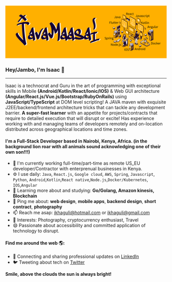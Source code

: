 ![javamaasai banner](https://github.com/javamaasai/javamaasai/blob/master/javamaasai-banner-03.png?raw=true)

### Hey/Jambo, I'm Isaac 👋
---

Isaac is a technocrat and Guru in the art of programming with exceptional skills in Mobile **(Android/Kotlin/React/Ionic/IOS)** & Web GUI architecture **(Angular/React.js/Vue.js/Bootstrap/RubyOnRails)** using **JavaScript/TypeScript** at DOM level scripting! A JAVA maven with exquisite J2EE/backend/frontend architecture tricks that can tackle any development barrier. **A super-fast learner** with an appetite for projects/contracts that require to detailed execution that will disrupt or excite! Has experience working with and managing teams of developers remotely and on-location distributed across geographical locations and time zones.

#### I'm a Full-Stack Developer based in Nairobi, Kenya, Africa. (in the background lion roar with all animals sound acknowledging one of their own son!!!)

- 🏢 I'm currently working full-time/part-time as remote US_EU developer/Contractor with enterprenual businesses in Kenya.
- ⚙️ I use daily: `Java`, `React.js`, `Google cloud`, `AWS`, `Spring`, `Javascript`, `Python`, `Android`,`Kotlin`,`React native`,`Node.js`,`Docker/Kubernetes`, `IOS`,`Angular` 
- 🌱 Learning more about and studying: **Go/Golang, Amazon kinesis, Blockchain**
- 💬 Ping me about: **web design**, **mobile apps**, **backend design**, **short contract**, **photography**
- 📫 Reach me asap: ikhaguli@hotmail.com or ikhaguli@gmail.com
- 💜 Interests: Photography, cryptocurrency enthusiast, Travel
- 😄 Passionate about accessibility and committed application of technology to disrupt.

#### Find me around the web 🌎:
- 💼 Connecting and sharing professional updates on <a href="https://www.linkedin.com/in/isaackhaguli/">LinkedIn</a>
- 🐦 Tweeting about tech on <a href="https://twitter.com/javamaasai">Twitter</a>


**Smile, above the clouds the sun is always bright!**

